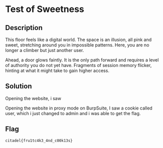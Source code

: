# Test of Sweetness


## Description

This floor feels like a digital world. The space is an illusion, all pink and sweet, stretching around you in impossible patterns. Here, you are no longer a climber but just another user.

Ahead, a door glows faintly. It is the only path forward and requires a level of authority you do not yet have. Fragments of session memory flicker, hinting at what it might take to gain higher access.

## Solution

Opening the website, i saw 

Opening the website in proxy mode on BurpSuite, I saw a cookie called user, which i just changed to admin and i was able to get the flag.

## Flag
`citadel{fru1tc4k3_4nd_c00k13s}`
